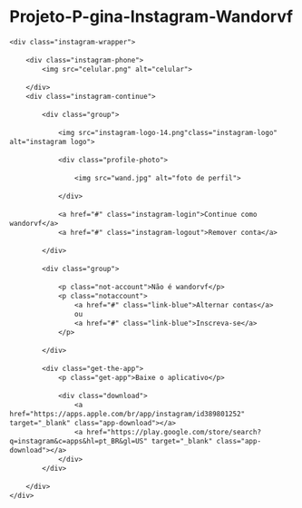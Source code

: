 # Projeto-P-gina-Instagram-Wandorvf

<!DOCTYPE html>
<html lang="en">
<head>
    <meta charset="UTF-8">
    <meta http-equiv="X-UA-Compatible" content="IE=edge">
    <meta name="viewport" content="width=device-width, initial-scale=1.0">
    <link rel="stylesheet" href="./style.css">
    <title>Instagram</title>


</head>
<body>

    <div class="instagram-wrapper">

        <div class="instagram-phone">
            <img src="celular.png" alt="celular">

        </div>
        <div class="instagram-continue">

            <div class="group">
                
                <img src="instagram-logo-14.png"class="instagram-logo" alt="instagram logo">

                <div class="profile-photo">

                    <img src="wand.jpg" alt="foto de perfil">

                </div>

                <a href="#" class="instagram-login">Continue como wandorvf</a>
                <a href="#" class="instagram-logout">Remover conta</a>

            </div>

            <div class="group">

                <p class="not-account">Não é wandorvf</p>
                <p class="notaccount">
                    <a href="#" class="link-blue">Alternar contas</a>
                    ou
                    <a href="#" class="link-blue">Inscreva-se</a>
                </p>

            </div>

            <div class="get-the-app">
                <p class="get-app">Baixe o aplicativo</p>

                <div class="download">
                    <a href="https://apps.apple.com/br/app/instagram/id389801252" target="_blank" class="app-download"></a>
                    <a href="https://play.google.com/store/search?q=instagram&c=apps&hl=pt_BR&gl=US" target="_blank" class="app-download"></a>
                </div>
            </div>

        </div>
    </div>
    
</body>
</html>
